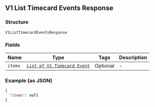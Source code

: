 ## V1 List Timecard Events Response

### Structure

`V1ListTimecardEventsResponse`

### Fields

| Name | Type | Tags | Description |
|  --- | --- | --- | --- |
| `items` | [`List of V1 Timecard Event`]($m/V1TimecardEvent) | Optional | - |

### Example (as JSON)

```json
{
  "items": null
}
```


